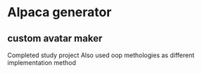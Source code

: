 # Alpaca generator
## custom avatar maker
Completed study project
Also used oop methologies as different implementation method
